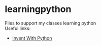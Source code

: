 # learningpython
Files to support my classes learning python  
Useful links:  
* [Invent With Python](https://inventwithpython.com) 
